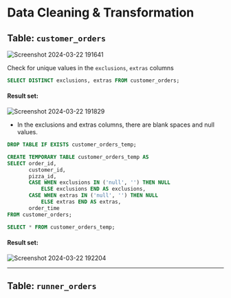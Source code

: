 # Data Cleaning & Transformation

## Table: `customer_orders`
![Screenshot 2024-03-22 191641](https://github.com/Trantuan24/Project_Sql/assets/145254268/35f66bb8-8926-47ff-82f7-27d66ab15bc1)

Check for unique values ​​in the `exclusions`, `extras` columns
```sql
SELECT DISTINCT exclusions, extras FROM customer_orders;
```
#### Result set:
![Screenshot 2024-03-22 191829](https://github.com/Trantuan24/Project_Sql/assets/145254268/e0a41584-0e6d-4931-b4fd-21b5d3f8ca72)

- In the exclusions and extras columns, there are blank spaces and null values.

```sql
DROP TABLE IF EXISTS customer_orders_temp;

CREATE TEMPORARY TABLE customer_orders_temp AS
SELECT order_id,
       customer_id,
       pizza_id,
       CASE WHEN exclusions IN ('null', '') THEN NULL
           ELSE exclusions END AS exclusions,
       CASE WHEN extras IN ('null', '') THEN NULL
           ELSE extras END AS extras,
       order_time
FROM customer_orders;

SELECT * FROM customer_orders_temp;
```

#### Result set:
![Screenshot 2024-03-22 192204](https://github.com/Trantuan24/Project_Sql/assets/145254268/055309ef-a0c5-4bbb-b1ee-4d34079b2919)


***

## Table: `runner_orders`






